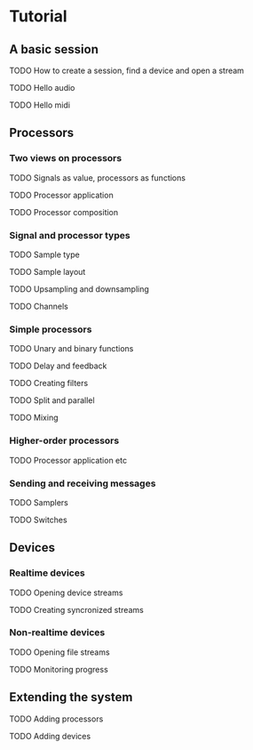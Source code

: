 
# Tutorial

## A basic session

TODO How to create a session, find a device and open a stream

TODO Hello audio

TODO Hello midi


## Processors

### Two views on processors 


TODO Signals as value, processors as functions

TODO Processor application

TODO Processor composition

### Signal and processor types

TODO Sample type

TODO Sample layout

TODO Upsampling and downsampling

TODO Channels

### Simple processors


TODO Unary and binary functions

TODO Delay and feedback

TODO Creating filters

TODO Split and parallel

TODO Mixing

### Higher-order processors

TODO Processor application etc

### Sending and receiving messages

TODO Samplers

TODO Switches


## Devices

### Realtime devices

TODO Opening device streams

TODO Creating syncronized streams

### Non-realtime devices

TODO Opening file streams

TODO Monitoring progress

## Extending the system

TODO Adding processors

TODO Adding devices



